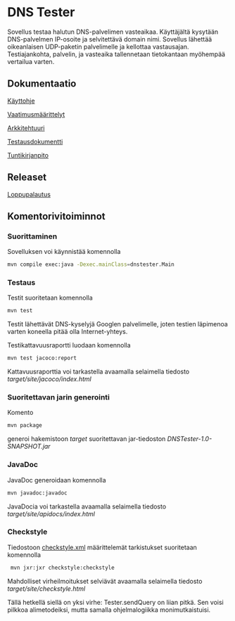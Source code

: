 # DNS Tester

Sovellus testaa halutun DNS-palvelimen vasteaikaa. Käyttäjältä kysytään DNS-palvelmen IP-osoite ja selvitettävä domain nimi. Sovellus lähettää oikeanlaisen UDP-paketin palvelimelle ja kellottaa vastausajan. Testiajankohta, palvelin, ja vasteaika tallennetaan tietokantaan myöhempää vertailua varten.

## Dokumentaatio

[Käyttohje](https://github.com/riihikallio/ohte/blob/master/Dokumentaatio/ohje.md)

[Vaatimusmäärittelyt](https://github.com/riihikallio/ohte/blob/master/Dokumentaatio/vaatimukset.md)

[Arkkitehtuuri](https://github.com/riihikallio/ohte/blob/master/Dokumentaatio/arkkitehtuuri.md)

[Testausdokumentti](https://github.com/riihikallio/ohte/blob/master/Dokumentaatio/testaus.md)

[Tuntikirjanpito](https://github.com/riihikallio/ohte/blob/master/Dokumentaatio/tunnit.md)

## Releaset

[Loppupalautus](https://github.com/riihikallio/ohte/releases/tag/v1.5)

## Komentorivitoiminnot

### Suorittaminen

Sovelluksen voi käynnistää komennolla

```bash
mvn compile exec:java -Dexec.mainClass=dnstester.Main
```

### Testaus

Testit suoritetaan komennolla

```bash
mvn test
```

Testit lähettävät DNS-kyselyjä Googlen palvelimelle, joten testien läpimenoa varten koneella pitää olla Internet-yhteys.

Testikattavuusraportti luodaan komennolla

```bash
mvn test jacoco:report
```

Kattavuusraporttia voi tarkastella avaamalla selaimella tiedosto _target/site/jacoco/index.html_

### Suoritettavan jarin generointi

Komento

```bash
mvn package
```

generoi hakemistoon _target_ suoritettavan jar-tiedoston _DNSTester-1.0-SNAPSHOT.jar_

### JavaDoc

JavaDoc generoidaan komennolla

```bash
mvn javadoc:javadoc
```

JavaDocia voi tarkastella avaamalla selaimella tiedosto _target/site/apidocs/index.html_

### Checkstyle

Tiedostoon [checkstyle.xml](https://github.com/riihikallio/ohte/blob/master/checkstyle.xml) määrittelemät tarkistukset suoritetaan komennolla

```bash
 mvn jxr:jxr checkstyle:checkstyle
```

Mahdolliset virheilmoitukset selviävät avaamalla selaimella tiedosto _target/site/checkstyle.html_

Tällä hetkellä siellä on yksi virhe: Tester.sendQuery on liian pitkä. Sen voisi pilkkoa alimetodeiksi, mutta samalla ohjelmalogiikka monimutkaistuisi.
